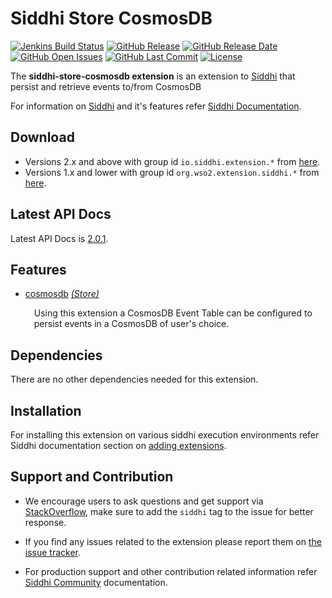 Siddhi Store CosmosDB
===================

  [![Jenkins Build Status](https://wso2.org/jenkins/job/siddhi/job/siddhi-store-cosmosdb/badge/icon)](https://wso2.org/jenkins/job/siddhi/job/siddhi-store-cosmosdb/)
  [![GitHub Release](https://img.shields.io/github/release/siddhi-io/siddhi-store-cosmosdb.svg)](https://github.com/siddhi-io/siddhi-store-cosmosdb/releases)
  [![GitHub Release Date](https://img.shields.io/github/release-date/siddhi-io/siddhi-store-cosmosdb.svg)](https://github.com/siddhi-io/siddhi-store-cosmosdb/releases)
  [![GitHub Open Issues](https://img.shields.io/github/issues-raw/siddhi-io/siddhi-store-cosmosdb.svg)](https://github.com/siddhi-io/siddhi-store-cosmosdb/issues)
  [![GitHub Last Commit](https://img.shields.io/github/last-commit/siddhi-io/siddhi-store-cosmosdb.svg)](https://github.com/siddhi-io/siddhi-store-cosmosdb/commits/master)
  [![License](https://img.shields.io/badge/License-Apache%202.0-blue.svg)](https://opensource.org/licenses/Apache-2.0)

The **siddhi-store-cosmosdb extension** is an extension to <a target="_blank" href="https://wso2.github.io/siddhi">Siddhi</a> that persist and retrieve events to/from CosmosDB

For information on <a target="_blank" href="https://siddhi.io/">Siddhi</a> and it's features refer <a target="_blank" href="https://siddhi.io/redirect/docs.html">Siddhi Documentation</a>. 

## Download

* Versions 2.x and above with group id `io.siddhi.extension.*` from <a target="_blank" href="https://mvnrepository.com/artifact/io.siddhi.extension.store.cosmosdb/siddhi-store-cosmosdb/">here</a>.
* Versions 1.x and lower with group id `org.wso2.extension.siddhi.*` from <a target="_blank" href="https://mvnrepository.com/artifact/org.wso2.extension.siddhi.store.cosmosdb/siddhi-store-cosmosdb">here</a>.

## Latest API Docs 

Latest API Docs is <a target="_blank" href="https://siddhi-io.github.io/siddhi-store-cosmosdb/api/2.0.1">2.0.1</a>.

## Features

* <a target="_blank" href="https://siddhi-io.github.io/siddhi-store-cosmosdb/api/2.0.1/#cosmosdb-store">cosmosdb</a> *<a target="_blank" href="https://siddhi.io/en/v5.0/docs/query-guide/#store">(Store)</a>*<br><div style="padding-left: 1em;"><p>Using this extension a CosmosDB Event Table can be configured to persist events in a CosmosDB of user's choice.</p></div>

## Dependencies 

There are no other dependencies needed for this extension.

## Installation

For installing this extension on various siddhi execution environments refer Siddhi documentation section on <a target="_blank" href="https://siddhi.io/redirect/add-extensions.html">adding extensions</a>.

## Support and Contribution

* We encourage users to ask questions and get support via <a target="_blank" href="https://stackoverflow.com/questions/tagged/siddhi">StackOverflow</a>, make sure to add the `siddhi` tag to the issue for better response.

* If you find any issues related to the extension please report them on <a target="_blank" href="https://github.com/siddhi-io/siddhi-execution-string/issues">the issue tracker</a>.

* For production support and other contribution related information refer <a target="_blank" href="https://siddhi.io/community/">Siddhi Community</a> documentation.

